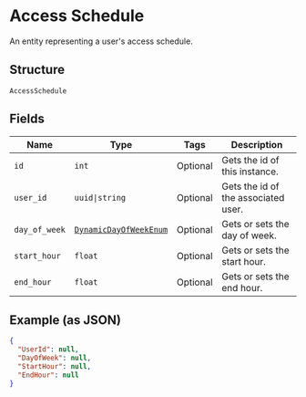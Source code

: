 
# Access Schedule

An entity representing a user's access schedule.

## Structure

`AccessSchedule`

## Fields

| Name | Type | Tags | Description |
|  --- | --- | --- | --- |
| `id` | `int` | Optional | Gets the id of this instance. |
| `user_id` | `uuid\|string` | Optional | Gets the id of the associated user. |
| `day_of_week` | [`DynamicDayOfWeekEnum`](../../doc/models/dynamic-day-of-week-enum.md) | Optional | Gets or sets the day of week. |
| `start_hour` | `float` | Optional | Gets or sets the start hour. |
| `end_hour` | `float` | Optional | Gets or sets the end hour. |

## Example (as JSON)

```json
{
  "UserId": null,
  "DayOfWeek": null,
  "StartHour": null,
  "EndHour": null
}
```

